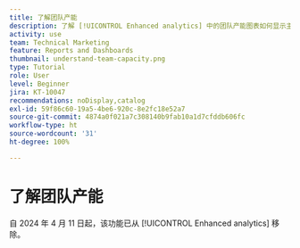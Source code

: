 ```yaml
---
title: 了解团队产能
description: 了解 [!UICONTROL Enhanced analytics] 中的团队产能图表如何显示主团队超额分配或分配不足的情况。
activity: use
team: Technical Marketing
feature: Reports and Dashboards
thumbnail: understand-team-capacity.png
type: Tutorial
role: User
level: Beginner
jira: KT-10047
recommendations: noDisplay,catalog
exl-id: 59f86c60-19a5-4be6-920c-8e2fc18e52a7
source-git-commit: 4874a0f021a7c308140b9fab10a1d7cfddb606fc
workflow-type: ht
source-wordcount: '31'
ht-degree: 100%

---
```


# 了解团队产能

自 2024 年 4 月 11 日起，该功能已从 [!UICONTROL Enhanced analytics] 移除。
